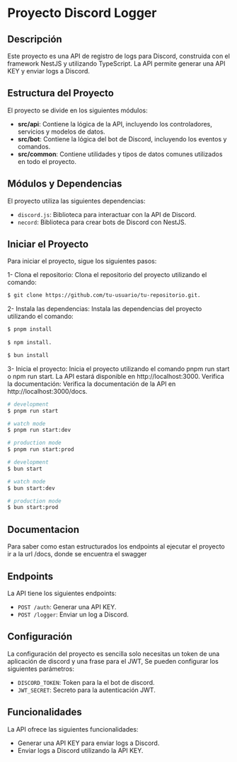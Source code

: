 # Proyecto Discord Logger

## Descripción

Este proyecto es una API de registro de logs para Discord, construida con el framework NestJS y utilizando TypeScript. La API permite generar una API KEY y enviar logs a Discord.

## Estructura del Proyecto

El proyecto se divide en los siguientes módulos:

- **src/api**: Contiene la lógica de la API, incluyendo los controladores, servicios y modelos de datos.
- **src/bot**: Contiene la lógica del bot de Discord, incluyendo los eventos y comandos.
- **src/common**: Contiene utilidades y tipos de datos comunes utilizados en todo el proyecto.

## Módulos y Dependencias

El proyecto utiliza las siguientes dependencias:

- `discord.js`: Biblioteca para interactuar con la API de Discord. 
- `necord`: Biblioteca para crear bots de Discord con NestJS.

## Iniciar el Proyecto

Para iniciar el proyecto, sigue los siguientes pasos:

1- Clona el repositorio: Clona el repositorio del proyecto utilizando el comando:

```bash
$ git clone https://github.com/tu-usuario/tu-repositorio.git.
```

2- Instala las dependencias: Instala las dependencias del proyecto utilizando el comando:

```bash
$ pnpm install 
 
$ npm install.

$ bun install
```

3- Inicia el proyecto: Inicia el proyecto utilizando el comando pnpm run start o npm run start. La API estará disponible en http://localhost:3000.
Verifica la documentación: Verifica la documentación de la API en http://localhost:3000/docs.

```bash
# development
$ pnpm run start

# watch mode
$ pnpm run start:dev

# production mode
$ pnpm run start:prod

# development
$ bun start

# watch mode
$ bun start:dev

# production mode
$ bun start:prod
```

## Documentacion 

Para saber como estan estructurados los endpoints al ejecutar el proyecto ir a la url /docs, donde se encuentra el swagger

## Endpoints

La API tiene los siguientes endpoints:

- `POST /auth`: Generar una API KEY.
- `POST /logger`: Enviar un log a Discord.

## Configuración

La configuración del proyecto es sencilla solo necesitas un token de una aplicación de discord y una frase para el JWT, Se pueden configurar los siguientes parámetros:

- `DISCORD_TOKEN`: Token para la el bot de discord.
- `JWT_SECRET`: Secreto para la autenticación JWT.

## Funcionalidades

La API ofrece las siguientes funcionalidades:

- Generar una API KEY para enviar logs a Discord.
- Enviar logs a Discord utilizando la API KEY.
